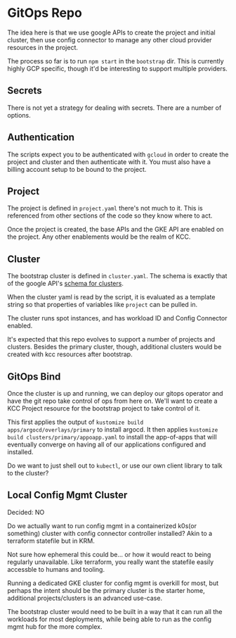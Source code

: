 # GitOps Repo

The idea here is that we use google APIs to create the project and initial
cluster, then use config connector to manage any other cloud provider resources
in the project.

The process so far is to run `npm start` in the `bootstrap` dir. This is
currently highly GCP specific, though it'd be interesting to support multiple
providers.

## Secrets

There is not yet a strategy for dealing with secrets. There are a number of options.

## Authentication

The scripts expect you to be authenticated with `gcloud` in order to create the
project and cluster and then authenticate with it. You must also have a billing
account setup to be bound to the project.

## Project

The project is defined in `project.yaml` there's not much to it. This is
referenced from other sections of the code so they know where to act.

Once the project is created, the base APIs and the GKE API are enabled on the
project. Any other enablements would be the realm of KCC.

## Cluster

The bootstrap cluster is defined in `cluster.yaml`. The schema is exactly that
of the google API's [schema for clusters](https://cloud.google.com/kubernetes-engine/docs/reference/rest/v1beta1/projects.locations.clusters#Cluster).

When the cluster yaml is read by the script, it is evaluated as a template
string so that properties of variables like `project` can be pulled in.

The cluster runs spot instances, and has workload ID and Config Connector enabled.

It's expected that this repo evolves to support a number of projects and
clusters. Besides the primary cluster, though, additional clusters would be
created with kcc resources after bootstrap.

## GitOps Bind

Once the cluster is up and running, we can deploy our gitops operator and have
the git repo take control of ops from here on. We'll want to create a KCC
Project resource for the bootstrap project to take control of it.

This first applies the output of `kustomize build apps/argocd/overlays/primary`
to install argocd. It then applies `kustomize build clusters/primary/appoapp.yaml`
to install the app-of-apps that will eventually converge on having all of our
applications configured and installed.

Do we want to just shell out to `kubectl`, or use our own client library to
talk to the cluster?

## Local Config Mgmt Cluster
Decided: NO

Do we actually want to run config mgmt in a containerized k0s(or something)
cluster with config connector controller installed? Akin to a terraform
statefile but in KRM.

Not sure how ephemeral this could be... or how it would react to being
regularly unavailable. Like terraform, you really want the statefile easily
accessble to humans and tooling.

Running a dedicated GKE cluster for config mgmt is overkill for most, but
perhaps the intent should be the primary cluster is the starter home,
additional projects/clusters is an advanced use-case.

The bootstrap cluster would need to be built in a way that it can run all the
workloads for most deployments, while being able to run as the config mgmt hub
for the more complex.

